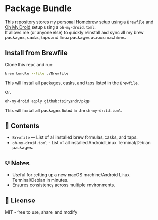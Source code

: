 # Package Bundle

This repository stores my personal [Homebrew](https://brew.sh) setup using a `Brewfile` and [Oh My Droid](https://github.com/tsirysndr/oh-my-droid) setup using a `oh-my-droid.toml`.  
It allows me (or anyone else) to quickly reinstall and sync all my brew packages, casks, taps and linux packages across machines.

## Install from Brewfile

Clone this repo and run:

```bash
brew bundle --file ./Brewfile
```

This will install all packages, casks, and taps listed in the `Brewfile`.

Or:

```bash
oh-my-droid apply github:tsirysndr/pkgs
```

This will install all packages listed in the `oh-my-droid.toml`.


## 📂 Contents

- `Brewfile` — List of all installed brew formulas, casks, and taps.
- `oh-my-droid.toml` - List of all installed Android Linux Terminal/Debian packages.

## 💡 Notes

- Useful for setting up a new macOS machine/Android Linux Terminal/Debian in minutes.
- Ensures consistency across multiple environments.

## 📜 License

MIT - free to use, share, and modify
